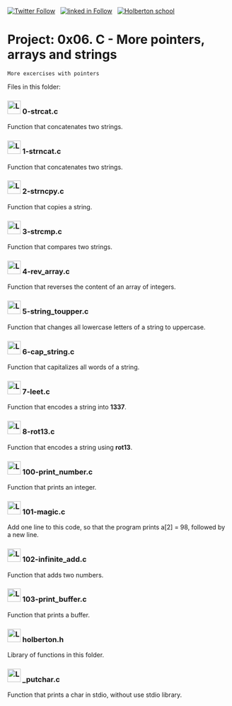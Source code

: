  [![Twitter Follow](https://img.shields.io/twitter/follow/jepez90?label=Follow%20me&style=social)](https://twitter.com/Jepez90) &nbsp; [![linked in Follow](https://img.shields.io/badge/LinkedIn-Follow-blue)](https://www.linkedin.com/in/jerson-p%C3%A9rez-010059a4/) &nbsp; [![Holberton school](https://img.shields.io/badge/Holberton_School-red)](https://twitter.com/HolbertonCOL)

# Project: 0x06. C - More pointers, arrays and strings


```More excercises with pointers```

Files in this folder:

### <img src="https://i.imgur.com/s1rXGpW.png" alt="Logo C" height="30"> 0-strcat.c

Function that concatenates two strings.

### <img src="https://i.imgur.com/s1rXGpW.png" alt="Logo C" height="30"> 1-strncat.c

Function that concatenates two strings.

### <img src="https://i.imgur.com/s1rXGpW.png" alt="Logo C" height="30"> 2-strncpy.c

Function that copies a string.

### <img src="https://i.imgur.com/s1rXGpW.png" alt="Logo C" height="30"> 3-strcmp.c

Function that compares two strings.

### <img src="https://i.imgur.com/s1rXGpW.png" alt="Logo C" height="30"> 4-rev_array.c

Function that reverses the content of an array of integers.

### <img src="https://i.imgur.com/s1rXGpW.png" alt="Logo C" height="30"> 5-string_toupper.c

Function that changes all lowercase letters of a string to uppercase.

### <img src="https://i.imgur.com/s1rXGpW.png" alt="Logo C" height="30"> 6-cap_string.c

Function that capitalizes all words of a string.

### <img src="https://i.imgur.com/s1rXGpW.png" alt="Logo C" height="30"> 7-leet.c

Function that encodes a string into **1337**.

### <img src="https://i.imgur.com/s1rXGpW.png" alt="Logo C" height="30"> 8-rot13.c

Function that encodes a string using **rot13**.

### <img src="https://i.imgur.com/s1rXGpW.png" alt="Logo C" height="30"> 100-print_number.c

Function that prints an integer.

### <img src="https://i.imgur.com/s1rXGpW.png" alt="Logo C" height="30"> 101-magic.c

Add one line to this code, so that the program prints a[2] = 98, followed by a new line.

### <img src="https://i.imgur.com/s1rXGpW.png" alt="Logo C" height="30"> 102-infinite_add.c

Function that adds two numbers.

### <img src="https://i.imgur.com/s1rXGpW.png" alt="Logo C" height="30"> 103-print_buffer.c

Function that prints a buffer.

### <img src="https://i.imgur.com/b3mhfGO.png" alt="Logo document" height="30"> holberton.h

Library of functions in this folder.

### <img src="https://i.imgur.com/s1rXGpW.png" alt="Logo C" height="30"> _putchar.c

Function that prints a char in stdio, without use stdio library.